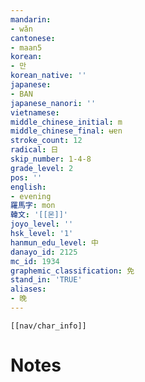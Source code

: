 ```yaml
---
mandarin:
- wǎn
cantonese:
- maan5
korean:
- 만
korean_native: ''
japanese:
- BAN
japanese_nanori: ''
vietnamese:
middle_chinese_initial: m
middle_chinese_final: ʉɐn
stroke_count: 12
radical: 日
skip_number: 1-4-8
grade_level: 2
pos: ''
english:
- evening
羅馬字: mon
韓文: '[[몬]]'
joyo_level: ''
hsk_level: '1'
hanmun_edu_level: 中
danayo_id: 2125
mc_id: 1934
graphemic_classification: 免
stand_in: 'TRUE'
aliases:
- 晚
---
```

```meta-bind-embed
[[nav/char_info]]
```

# Notes
